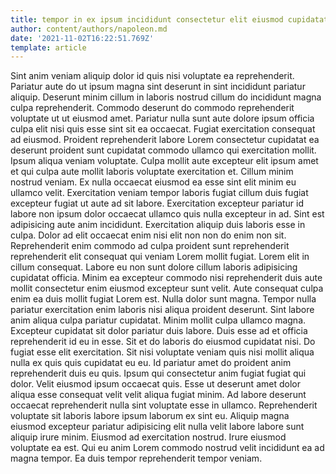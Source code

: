 ```yaml
---
title: tempor in ex ipsum incididunt consectetur elit eiusmod cupidatat in
author: content/authors/napoleon.md
date: '2021-11-02T16:22:51.769Z'
template: article
---
```


Sint anim veniam aliquip dolor id quis nisi voluptate ea reprehenderit. Pariatur aute do ut ipsum magna sint deserunt in sint incididunt pariatur aliquip. Deserunt minim cillum in laboris nostrud cillum do incididunt magna culpa reprehenderit. Commodo deserunt do commodo reprehenderit voluptate ut ut eiusmod amet.
Pariatur nulla sunt aute dolore ipsum officia culpa elit nisi quis esse sint sit ea occaecat. Fugiat exercitation consequat ad eiusmod. Proident reprehenderit labore Lorem consectetur cupidatat ea deserunt proident sunt cupidatat commodo ullamco qui exercitation mollit. Ipsum aliqua veniam voluptate. Culpa mollit aute excepteur elit ipsum amet et qui culpa aute mollit laboris voluptate exercitation et. Cillum minim nostrud veniam. Ex nulla occaecat eiusmod ea esse sint elit minim eu ullamco velit.
Exercitation veniam tempor laboris fugiat cillum duis fugiat excepteur fugiat ut aute ad sit labore. Exercitation excepteur pariatur id labore non ipsum dolor occaecat ullamco quis nulla excepteur in ad. Sint est adipisicing aute anim incididunt. Exercitation aliquip duis laboris esse in culpa.
Dolor ad elit occaecat enim nisi elit non non do enim non sit. Reprehenderit enim commodo ad culpa proident sunt reprehenderit reprehenderit elit consequat qui veniam Lorem mollit fugiat. Lorem elit in cillum consequat. Labore eu non sunt dolore cillum laboris adipisicing cupidatat officia.
Minim ea excepteur commodo nisi reprehenderit duis aute mollit consectetur enim eiusmod excepteur sunt velit. Aute consequat culpa enim ea duis mollit fugiat Lorem est. Nulla dolor sunt magna. Tempor nulla pariatur exercitation enim laboris nisi aliqua proident deserunt. Sint labore anim aliqua culpa pariatur cupidatat. Minim mollit culpa ullamco magna.
Excepteur cupidatat sit dolor pariatur duis labore. Duis esse ad et officia reprehenderit id eu in esse. Sit et do laboris do eiusmod cupidatat nisi. Do fugiat esse elit exercitation. Sit nisi voluptate veniam quis nisi mollit aliqua nulla ex quis quis cupidatat eu eu. Id pariatur amet do proident anim reprehenderit duis eu quis. Ipsum qui consectetur anim fugiat fugiat qui dolor. Velit eiusmod ipsum occaecat quis.
Esse ut deserunt amet dolor aliqua esse consequat velit velit aliqua fugiat minim. Ad labore deserunt occaecat reprehenderit nulla sint voluptate esse in ullamco. Reprehenderit voluptate sit laboris labore ipsum laborum ex sint eu. Aliquip magna eiusmod excepteur pariatur adipisicing elit nulla velit labore labore sunt aliquip irure minim. Eiusmod ad exercitation nostrud. Irure eiusmod voluptate ea est. Qui eu anim Lorem commodo nostrud velit incididunt ea ad magna tempor. Ea duis tempor reprehenderit tempor veniam.
